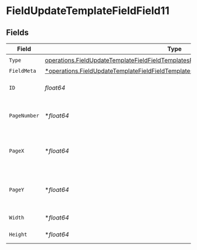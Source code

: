 # FieldUpdateTemplateFieldField11


## Fields

| Field                                                                                                                                                                                         | Type                                                                                                                                                                                          | Required                                                                                                                                                                                      | Description                                                                                                                                                                                   |
| --------------------------------------------------------------------------------------------------------------------------------------------------------------------------------------------- | --------------------------------------------------------------------------------------------------------------------------------------------------------------------------------------------- | --------------------------------------------------------------------------------------------------------------------------------------------------------------------------------------------- | --------------------------------------------------------------------------------------------------------------------------------------------------------------------------------------------- |
| `Type`                                                                                                                                                                                        | [operations.FieldUpdateTemplateFieldFieldTemplatesFieldsRequestRequestBody11Type](../../models/operations/fieldupdatetemplatefieldfieldtemplatesfieldsrequestrequestbody11type.md)            | :heavy_check_mark:                                                                                                                                                                            | N/A                                                                                                                                                                                           |
| `FieldMeta`                                                                                                                                                                                   | [*operations.FieldUpdateTemplateFieldFieldTemplatesFieldsRequestRequestBody11FieldMeta](../../models/operations/fieldupdatetemplatefieldfieldtemplatesfieldsrequestrequestbody11fieldmeta.md) | :heavy_minus_sign:                                                                                                                                                                            | N/A                                                                                                                                                                                           |
| `ID`                                                                                                                                                                                          | *float64*                                                                                                                                                                                     | :heavy_check_mark:                                                                                                                                                                            | The ID of the field to update.                                                                                                                                                                |
| `PageNumber`                                                                                                                                                                                  | **float64*                                                                                                                                                                                    | :heavy_minus_sign:                                                                                                                                                                            | The page number the field will be on.                                                                                                                                                         |
| `PageX`                                                                                                                                                                                       | **float64*                                                                                                                                                                                    | :heavy_minus_sign:                                                                                                                                                                            | The X coordinate of where the field will be placed.                                                                                                                                           |
| `PageY`                                                                                                                                                                                       | **float64*                                                                                                                                                                                    | :heavy_minus_sign:                                                                                                                                                                            | The Y coordinate of where the field will be placed.                                                                                                                                           |
| `Width`                                                                                                                                                                                       | **float64*                                                                                                                                                                                    | :heavy_minus_sign:                                                                                                                                                                            | The width of the field.                                                                                                                                                                       |
| `Height`                                                                                                                                                                                      | **float64*                                                                                                                                                                                    | :heavy_minus_sign:                                                                                                                                                                            | The height of the field.                                                                                                                                                                      |